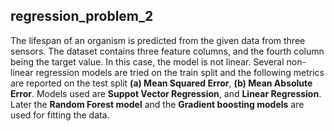 ## regression_problem_2 ##

The lifespan of an organism is predicted from the given data from three sensors. The dataset contains three feature columns, and the fourth column being the target value.
In this case, the model is not linear. Several non-linear regression
models are tried on the train split and the following metrics are reported on the test split **(a) Mean Squared Error**, **(b)
Mean Absolute Error**. 
Models used are **Suppot Vector Regression**, and **Linear Regression**. Later the **Random Forest model** and the **Gradient boosting models** are used for fitting the data.
